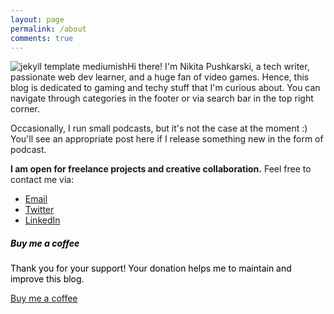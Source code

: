 ```yaml
---
layout: page
permalink: /about
comments: true
---
```


<div class="row justify-content-between">
<div class="col-md-8 pr-5">



<style>
    .main_image {
        text-align: center;
    }

    .main_image img {
        max-width: 250px;
        float: left;
    }

    @media (max-width: 500px) {
        .main_image img {
            float: none;
        }
    }
</style>

<div class="main_image"><img src="{{site.baseurl}}/assets/images/nikita.png" alt="jekyll template mediumish"/></div>

<p>Hi there! I'm Nikita Pushkarski, a tech writer, passionate web dev learner, and a huge fan of video games. Hence, this blog is dedicated to gaming and techy stuff that I'm curious about. You can navigate through categories in the footer or via search bar in the top right corner.</p>

<p>Occasionally, I run small podcasts, but it's not the case at the moment :) You'll see an appropriate post here if I release something new in the form of podcast.</p>

<p><strong>I am open for freelance projects and creative collaboration.</strong> Feel free to contact me via:
<ul>
<li><a href="mailto:nikita@pushkar.ski?&subject=Project%2FCollaboration%20Inquiry" target="_blank">Email</a></li>
<li><a href="https://twitter.com/npushkarski" target="_blank">Twitter</a></li>
<li><a href="https://www.linkedin.com/in/pushkarski/" target="_blank">LinkedIn</a></li>
</ul> 
</p>



</div>

<div class="col-md-4">

<div class="sticky-top sticky-top-80">

<a target="_blank" href="https://www.buymeacoffee.com/pushkarski" style="text-decoration: none; color: #000000;" ><h5>Buy me a    coffee</h5></a>
    
<a target="_blank" href="https://www.buymeacoffee.com/pushkarski" style="text-decoration: none; color: #000000;"><p>Thank you for    your support! Your donation helps me to maintain and improve this blog.</p></a>
    
<a target="_blank" href="https://www.buymeacoffee.com/pushkarski" class="btn btn-danger">Buy me a coffee</a>

</div>
</div>
</div>
